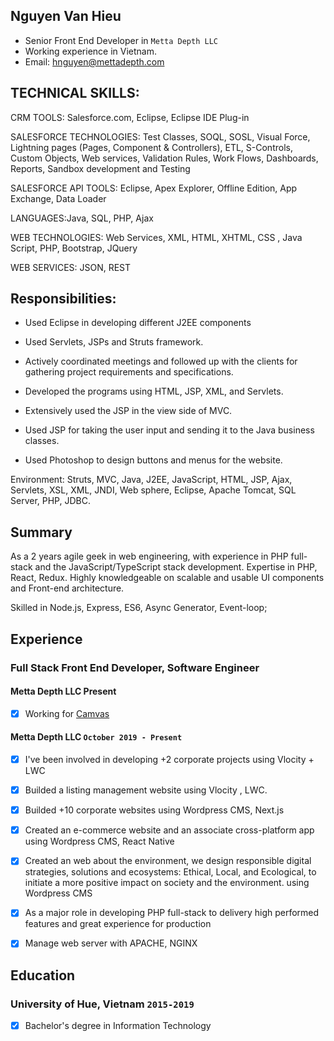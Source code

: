 ## Nguyen Van Hieu

* Senior Front End Developer in `Metta Depth LLC`
* Working experience in Vietnam.
* Email: [hnguyen@mettadepth.com](mailto:hnguyen@mettadepth.com)


## TECHNICAL SKILLS:

CRM TOOLS: Salesforce.com, Eclipse, Eclipse IDE Plug-in

SALESFORCE TECHNOLOGIES: Test Classes, SOQL, SOSL, Visual Force, Lightning pages (Pages, Component & Controllers), ETL, S-Controls, Custom Objects, Web services, Validation Rules, Work Flows, Dashboards, Reports, Sandbox development and Testing

SALESFORCE API TOOLS: Eclipse, Apex Explorer, Offline Edition, App Exchange, Data Loader

LANGUAGES:Java, SQL, PHP, Ajax

WEB TECHNOLOGIES: Web Services, XML, HTML, XHTML, CSS , Java Script, PHP,  Bootstrap, JQuery

WEB SERVICES: JSON, REST


## Responsibilities:

- Used Eclipse in developing different J2EE components

- Used Servlets, JSPs and Struts framework.

- Actively coordinated meetings and followed up with the clients for gathering project requirements and specifications.
    
- Developed the programs using HTML, JSP, XML, and Servlets.

- Extensively used the JSP in the view side of MVC.

- Used JSP for taking the user input and sending it to the Java business classes.

- Used Photoshop to design buttons and menus for the website.


Environment: Struts, MVC, Java, J2EE, JavaScript, HTML, JSP, Ajax, Servlets, XSL, XML, JNDI, Web sphere, Eclipse, Apache Tomcat, SQL Server, PHP, JDBC.

## Summary

As a 2 years agile geek in web engineering, with experience in PHP full-stack and the JavaScript/TypeScript stack development.
Expertise in PHP, React, Redux. Highly knowledgeable on scalable and usable UI components and Front-end architecture.

Skilled in Node.js, Express, ES6, Async Generator, Event-loop;

## Experience

### **Full Stack Front End Developer, Software Engineer**
#### Metta Depth LLC Present
- [x] Working for [Camvas](https://www.getcamvas.com)
#### Metta Depth LLC `October 2019 - Present`
- [x] I've been involved in developing +2 corporate projects using Vlocity + LWC
- [x] Builded a listing management website using Vlocity , LWC.
- [x] Builded +10 corporate websites using Wordpress CMS, Next.js
- [x] Created an e-commerce website and an associate cross-platform app using Wordpress CMS, React Native
- [x] Created an web about the environment, we design responsible digital strategies, solutions and ecosystems: Ethical, Local, and Ecological, to initiate a more positive impact on society and the environment. using Wordpress CMS
- [x] As a major role in developing PHP full-stack to delivery high performed features and great experience for production
- [x] Manage web server with APACHE, NGINX


## Education

### University of Hue, Vietnam `2015-2019`
- [x] Bachelor's degree in Information Technology
